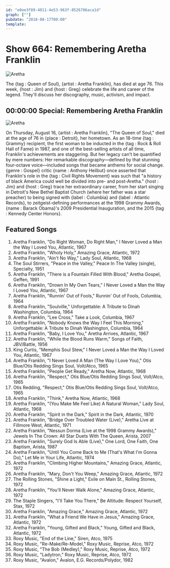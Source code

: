 ```yaml
---
id: "e0ee3f89-4011-4e53-963f-8526786aca1d"
graph: [""]
pubdate: "2018-08-17T00:00"
template: 
---
```






# Show 664: Remembering Aretha Franklin

![Aretha](https://static.soundopinions.org/images/2018/baby_aretha.jpg)

The {tag : Queen of Soul}, {artist : Aretha Franklin}, has died at age 76. This week, {host : Jim} and {host : Greg} celebrate the life and career of the legend. They'll discuss her discography, music, activism, and impact.



## 00:00:00 Special: Remembering Aretha Franklin

![Aretha](https://static.soundopinions.org/assets/664/00.jpg)

On Thursday, August 16, {artist : Aretha Franklin}, "The Queen of Soul," died at the age of 76 in {place : Detroit}, her hometown. As an 18-time {tag : Grammy} recipient, the first woman to be inducted in the {tag : Rock & Roll Hall of Fame} in 1987, and one of the best-selling artists of all time, Franklin's achievements are staggering. But her legacy can't be quantified by mere numbers: Her remarkable discography—defined by that stunning four-octave voice—included songs that became anthems for social change. {genre : Gospel} critic {name : Anthony Heilbut} once asserted that Franklin's role in the {tag : Civil Rights Movement} was such that "a history of black America could well be divided into pre- and post-Aretha." {host : Jim} and {host : Greg} trace her extraordinary career, from her start singing in Detroit's New Bethel Baptist Church (where her father was a star preacher) to being signed with {label : Columbia} and {label : Atlantic Records}, to zeitgeist-defining performances at the 1998 Grammy Awards, {name : Barack Obama}'s 2009 Presidential Inauguration, and the 2015 {tag : Kennedy Center Honors}.



## Featured Songs

1. Aretha Franklin, "Do Right Woman, Do Right Man," I Never Loved a Man the Way I Loved You, Atlantic, 1967
2. Aretha Franklin, "Wholy Holy," Amazing Grace, Atlantic, 1972
3. Aretha Franklin, "Ain't No Way," Lady Soul, Atlantic, 1968
4. The Soul Stirrers, "Peace in the Valley," Peace In The Valley (single), Specialty, 1951
5. Aretha Franklin, "There is a Fountain Filled With Blood," Aretha Gospel, Geffen, 1991
6. Aretha Franklin, "Drown In My Own Tears," I Never Loved a Man the Way I Loved You, Atlantic, 1967
7. Aretha Franklin, "Runnin' Out of Fools," Runnin' Out of Fools, Columbia, 1964
8. Aretha Franklin, "Soulville," Unforgettable: A Tribute to Dinah Washington, Columbia, 1964
9. Aretha Franklin, "Lee Cross," Take a Look, Columbia, 1967
10. Aretha Franklin, "Nobody Knows the Way I Feel This Morning," Unforgettable: A Tribute to Dinah Washington, Columbia, 1964
11. Aretha Franklin, "Baby, I Love You," Aretha Arrives, Atlantic, 1967
12. Aretha Franklin, "While the Blood Runs Warm," Songs of Faith, JBV/Battle, 1956
13. King Curtis, "Memphis Soul Stew," I Never Loved a Man the Way I Loved You, Atlantic, 1967
14. Aretha Franklin, "I Never Loved A Man (The Way I Love You)," Otis Blue/Otis Redding Sings Soul, Volt/Atco, 1965
15. Aretha Franklin, "People Get Ready," Aretha Now, Atlantic, 1968
16. Aretha Franklin, "Respect," Otis Blue/Otis Redding Sings Soul, Volt/Atco, 1965
17. Otis Redding, "Respect," Otis Blue/Otis Redding Sings Soul, Volt/Atco, 1965
18. Aretha Franklin, "Think," Aretha Now, Atlantic, 1968
19. Aretha Franklin, "(You Make Me Feel Like) A Natural Woman," Lady Soul, Atlantic, 1968
20. Aretha Franklin, "Spirit in the Dark," Spirit in the Dark, Atlantic, 1970
21. Aretha Franklin, "Bridge Over Troubled Water (Live)," Aretha Live at Fillmore West, Atlantic, 1971
22. Aretha Franklin, "Nessun Dorma (Live at the 1998 Grammy Awards)," Jewels In The Crown: All Star Duets With The Queen, Arista, 2007
23. Aretha Franklin, "Surely God Is Able (Live)," One Lord, One Faith, One Baptism, Arista, 1987
24. Aretha Franklin, "Until You Come Back to Me (That's What I'm Gonna Do)," Let Me in Your Life, Atlantic, 1974
25. Aretha Franklin, "Climbing Higher Mountains," Amazing Grace, Atlantic, 1972
26. Aretha Franklin, "Mary, Don't You Weep," Amazing Grace, Atlantic, 1972
27. The Rolling Stones, "Shine a Light," Exile on Main St., Rolling Stones, 1972
28. Aretha Franklin, "You'll Never Walk Alone," Amazing Grace, Atlantic, 1972
29. The Staple Singers, "I'll Take You There," Be Altitude: Respect Yourself, Stax, 1972
30. Aretha Franklin, "Amazing Grace," Amazing Grace, Atlantic, 1972
31. Aretha Franklin, "What a Friend We Have in Jesus," Amazing Grace, Atlantic, 1972
32. Aretha Franklin, "Young, Gifted and Black," Young, Gifted and Black, Atlantic, 1972
33. Roxy Music, "End of the Line," Siren, Atco, 1975
34. Roxy Music, "Re-Make/Re-Model," Roxy Music, Reprise, Atco, 1972
35. Roxy Music, "The Bob (Medley)," Roxy Music, Reprise, Atco, 1972
36. Roxy Music, "Ladytron," Roxy Music, Reprise, Atco, 1972
37. Roxy Music, "Avalon," Avalon, E.G. Records/Polydor, 1982